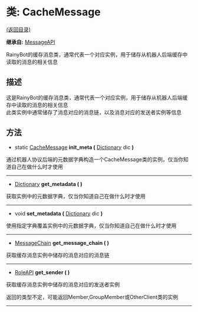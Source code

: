 # 类: CacheMessage  
[(返回目录)](README.md)  
  
**继承自:** [MessageAPI](MessageAPI.md)  
  
RainyBot的缓存消息类，通常代表一个对应实例，用于储存从机器人后端缓存中读取的消息的相关信息  
  
## 描述  
  
这是RainyBot的缓存消息类，通常代表一个对应实例，用于储存从机器人后端缓存中读取的消息的相关信息   
此类实例中通常储存了消息对应的消息链，以及消息对应的发送者实例等信息  
  
## 方法 
  
- static [CacheMessage](CacheMessage.md) **init_meta (** [Dictionary](https://docs.godotengine.org/en/latest/classes/class_dictionary.html) dic **)**  
  
通过机器人协议后端的元数据字典构造一个CacheMessage类的实例，仅当你知道自己在做什么时才使用  
  
---  
  
-  [Dictionary](https://docs.godotengine.org/en/latest/classes/class_dictionary.html) **get_metadata ( )**  
  
获取实例中的元数据字典，仅当你知道自己在做什么时才使用  
  
---  
  
-  void **set_metadata (** [Dictionary](https://docs.godotengine.org/en/latest/classes/class_dictionary.html) dic **)**  
  
使用指定字典覆盖实例中的元数据字典，仅当你知道自己在做什么时才使用  
  
---  
  
-  [MessageChain](MessageChain.md) **get_message_chain ( )**  
  
获取缓存消息实例中储存的消息对应的消息链  
  
---  
  
-  [RoleAPI](RoleAPI.md) **get_sender ( )**  
  
获取缓存消息实例中储存的消息对应的发送者实例   
  
返回的类型不定，可能返回Member,GroupMember或OtherClient类的实例  
  
---  
  

